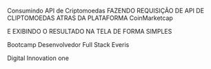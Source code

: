 Consumindo API de Criptomoedas
FAZENDO REQUISIÇÃO DE API DE CLIPTOMOEDAS ATRAS DA PLATAFORMA CoinMarketcap

E EXIBINDO O RESULTADO NA TELA DE FORMA SIMPLES

Bootcamp Desenvolvedor Full Stack Everis

Digital Innovation one
